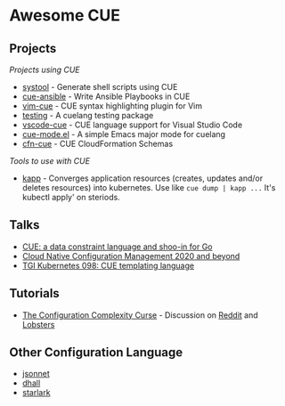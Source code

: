 # Awesome CUE

## Projects

*Projects using CUE*

 * [systool](https://github.com/hdonnay/systool) - Generate shell scripts using CUE
 * [cue-ansible](https://github.com/adieu/cue-ansible) - Write Ansible Playbooks in CUE
 * [vim-cue](https://github.com/jjo/vim-cue) - CUE syntax highlighting plugin for Vim
 * [testing](https://github.com/ipcf/testing) - A cuelang testing package
 * [vscode-cue](https://github.com/betawaffle/vscode-cue) - CUE language support for Visual Studio Code
 * [cue-mode.el](https://github.com/phaer/cue-mode.el) - A simple Emacs major mode for cuelang
 * [cfn-cue](https://github.com/TangoGroup/cfn-cue) - CUE CloudFormation Schemas

*Tools to use with CUE*

 * [kapp](https://github.com/k14s/kapp/) - Converges application resources (creates, updates and/or deletes resources) into kubernetes.  Use like `cue dump | kapp ...`  It's kubectl apply' on steriods.


## Talks

 * [CUE: a data constraint language and shoo-in for Go](https://www.youtube.com/watch?v=b3fhA12KS48)
 * [Cloud Native Configuration Management 2020 and beyond](https://www.youtube.com/watch?v=GMMPBZIrqqE)
 * [TGI Kubernetes 098: CUE templating language](https://www.youtube.com/watch?v=pyfU_ne-kOc)

## Tutorials

 * [The Configuration Complexity Curse](https://blog.cedriccharly.com/post/20191109-the-configuration-complexity-curse/) - Discussion on [Reddit](https://www.reddit.com/r/programming/comments/dwt9gj/the_configuration_complexity_curse_dont_be_a_yaml/) and [Lobsters](https://lobste.rs/s/qderac/configuration_complexity_curse_don_t_be)

## Other Configuration Language

 * [jsonnet](https://jsonnet.org/)
 * [dhall](https://github.com/dhall-lang/dhall-lang)
 * [starlark](https://github.com/bazelbuild/starlark)

